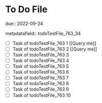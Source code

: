 # To Do File

due:: 2022-09-24

metadatafield:: todoTestFile_763_34

- [ ] Task of todoTestFile_763 1 [[Query me]]
- [ ] Task of todoTestFile_763 2 [[Query me]]
- [ ] Task of todoTestFile_763 3
- [ ] Task of todoTestFile_763 4
- [ ] Task of todoTestFile_763 5
- [ ] Task of todoTestFile_763 6
- [ ] Task of todoTestFile_763 7
- [ ] Task of todoTestFile_763 8
- [ ] Task of todoTestFile_763 9
- [ ] Task of todoTestFile_763 10